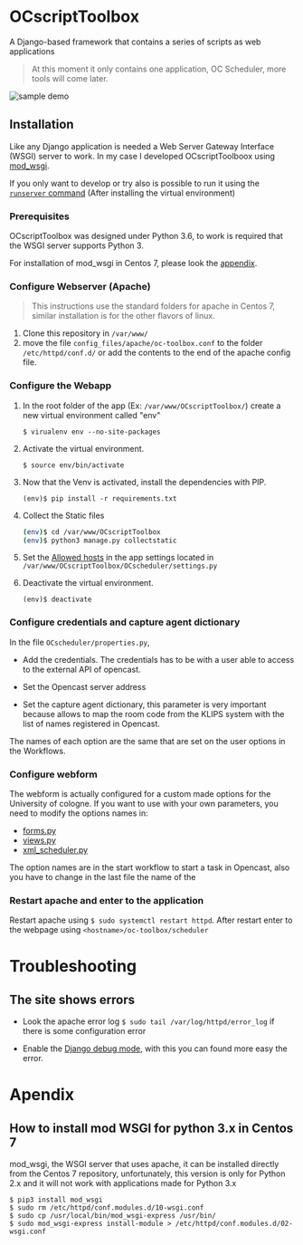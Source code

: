 # OCscriptToolbox
A Django-based framework that contains a series of scripts as web applications

>At this moment it only contains one application, OC Scheduler, more tools will come later.

![sample demo](docs/resources/OCScheduler_example_longV2.gif)

## Installation

Like any Django application is needed a Web Server Gateway Interface (WSGI) server to work. In my case I developed OCscriptToolboox using [mod_wsgi](http://www.modwsgi.org/).


If you only want to develop or try also is possible to run it using the [`runserver` command](https://docs.djangoproject.com/en/2.2/ref/django-***REMOVED***/#runserver) (After installing the virtual environment)


### Prerequisites

OCscriptToolbox was designed under Python 3.6, to work is required that the WSGI server supports Python 3.

For installation of mod_wsgi in Centos 7, please look the [appendix](#Appendix).

### Configure Webserver (Apache)

> This instructions use the standard folders for apache in Centos 7, similar installation is for the other flavors of linux.

1. Clone this repository in `/var/www/`
1. move the file `config_files/apache/oc-toolbox.conf` to the folder `/etc/httpd/conf.d/` or add the contents to the end of the apache config file.

### Configure the Webapp

1. In the root folder of the app (Ex: `/var/www/OCscriptToolbox/`) create a new virtual environment called "env"
    
    `$ virualenv env --no-site-packages`

1. Activate the virtual environment.
    
    `$ source env/bin/activate`

1. Now that the Venv is activated, install the dependencies with PIP.

    `(env)$ pip install -r requirements.txt`

1. Collect the Static files
    ```bash
    (env)$ cd /var/www/OCscriptToolbox
    (env)$ python3 manage.py collectstatic
    ```
1. Set the [Allowed hosts](https://docs.djangoproject.com/en/2.2/ref/settings/#allowed-hosts) in the app settings located in `/var/www/OCscriptToolbox/OCscheduler/settings.py`

1. Deactivate the virtual environment.

    `(env)$ deactivate`

### Configure credentials and capture agent dictionary

In the file `OCscheduler/properties.py`, 
* Add the credentials. The credentials has to be with a user able to access to the external API of opencast.

* Set the Opencast server address

* Set the capture agent dictionary, this parameter is very important because allows to map the room code from the KLIPS system with the list of names registered in Opencast.

The names of each option are the same that are set on the user options in the Workflows.

### Configure webform

The webform is actually configured for a custom made options for the University of cologne. If you want to use with your own parameters, you need to modify the options names in:

* [forms.py](OCscheduler/scheduleForm/forms.py)
* [views.py](OCscheduler/scheduleForm/views.py)
* [xml_scheduler.py](OCscheduler/scheduleForm/xml_scheduler.py)

The option names are in the start workflow to start a task in Opencast, also you have to change in the last file the name of the 


### Restart apache and enter to the application

Restart apache using `$ sudo systemctl restart httpd`. After restart enter to the webpage using `<hostname>/oc-toolbox/scheduler` 


# Troubleshooting

## The site shows errors

* Look the apache error log `$ sudo tail /var/log/httpd/error_log` if there is some configuration error

* Enable the [Django debug mode](https://docs.djangoproject.com/en/2.2/ref/settings/#debug), with this you can found more easy the error.


# Apendix

## How to install mod WSGI for python 3.x in Centos 7

mod_wsgi, the WSGI server that uses apache, it can be installed directly from the Centos 7 repository, unfortunately, this version is only for Python 2.x and it will not work with applications made for Python 3.x

```console
$ pip3 install mod_wsgi
$ sudo rm /etc/httpd/conf.modules.d/10-wsgi.conf
$ sudo cp /usr/local/bin/mod_wsgi-express /usr/bin/
$ sudo mod_wsgi-express install-module > /etc/httpd/conf.modules.d/02-wsgi.conf
```



